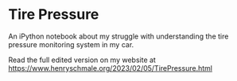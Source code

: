 # Tire Pressure

An iPython notebook about my struggle with understanding the tire pressure
monitoring system in my car.

Read the full edited version on my website at https://www.henryschmale.org/2023/02/05/TirePressure.html
